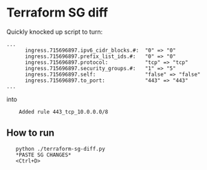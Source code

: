 # Terraform SG diff

Quickly knocked up script to turn:

```
...
      ingress.715696897.ipv6_cidr_blocks.#:  "0" => "0"
      ingress.715696897.prefix_list_ids.#:   "0" => "0"
      ingress.715696897.protocol:            "tcp" => "tcp"
      ingress.715696897.security_groups.#:   "1" => "5"
      ingress.715696897.self:                "false" => "false"
      ingress.715696897.to_port:             "443" => "443"
...
```

into

```
    Added rule 443_tcp_10.0.0.0/8
```


## How to run

```
   python ./terraform-sg-diff.py
   *PASTE SG CHANGES*
   <Ctrl+D>
```

